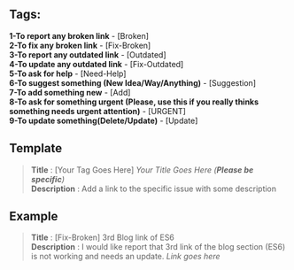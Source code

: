 ## Tags:  
**1-To report any broken link** - [Broken]   
**2-To fix any broken link** - [Fix-Broken]   
**3-To report any outdated link** - [Outdated]   
**4-To update any outdated link** - [Fix-Outdated]   
**5-To ask for help** - [Need-Help]   
**6-To suggest something (New Idea/Way/Anything)** - [Suggestion]   
**7-To add something new** - [Add]   
**8-To ask for something urgent (Please, use this if you really thinks something needs urgent attention)** - [URGENT]   
**9-To update something(Delete/Update)** - [Update]   

## Template
> **Title** : [Your Tag Goes Here] _Your Title Goes Here (**Please be specific**)_   
> **Description** : Add a link to the specific issue with some description   

## Example

> **Title** : [Fix-Broken] 3rd Blog link of ES6   
> **Description** : I would like report that 3rd link of the blog section (ES6) is not working and needs an update. _Link goes here_  



